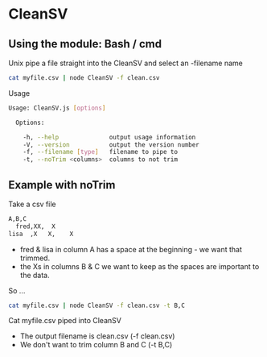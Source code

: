 CleanSV
=======

Using the module: Bash / cmd
------------------------------

Unix pipe a file straight into the CleanSV and select an -filename name

```bash
cat myfile.csv | node CleanSV -f clean.csv

```

Usage
```bash
Usage: CleanSV.js [options]

  Options:

    -h, --help              output usage information
    -V, --version           output the version number
    -f, --filename [type]   filename to pipe to
    -t, --noTrim <columns>  columns to not trim

```

Example with noTrim
-------------------

Take a csv file
```bash
A,B,C
  fred,XX,  X
lisa  ,X   X,    X
```

- fred & lisa in column A has a space at the beginning - we want that trimmed.
- the Xs in columns B & C we want to keep as the spaces are important to the data.

So ...
```bash
cat myfile.csv | node CleanSV -f clean.csv -t B,C
```

Cat myfile.csv piped into CleanSV
- The output filename is clean.csv (-f clean.csv)
- We don't want to trim column B and C (-t B,C)

